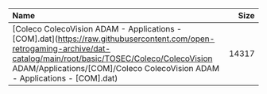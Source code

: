 |Name|Size|
|:---|---:|
|[Coleco ColecoVision ADAM - Applications - [COM].dat](https://raw.githubusercontent.com/open-retrogaming-archive/dat-catalog/main/root/basic/TOSEC/Coleco/ColecoVision ADAM/Applications/[COM]/Coleco ColecoVision ADAM - Applications - [COM].dat)|14317|

